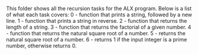 This folder shows all the recursion tasks for the ALX program.
Below is a list of what each task covers:
0 - function that prints a string, followed by a new line.
1 - function that prints a string in reverse.
2 - function that returns the length of a string.
3 - function that returns the factorial of a given number.
4 - function that returns the natural square root of a number.
5 - returns the natural square root of a number.
6 - returns 1 if the input integer is a prime number, otherwise returns 0.
